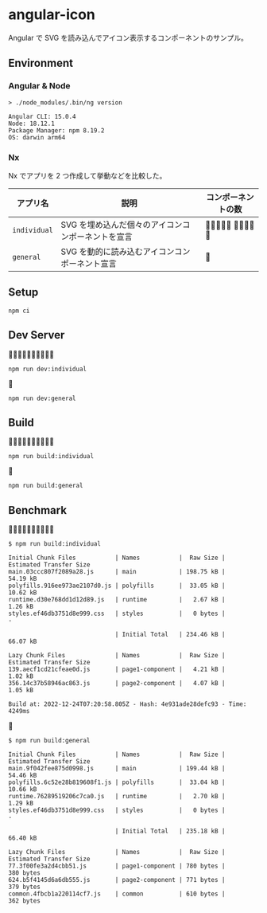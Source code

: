 # angular-icon

Angular で SVG を読み込んでアイコン表示するコンポーネントのサンプル。

## Environment

### Angular & Node

```shell
> ./node_modules/.bin/ng version

Angular CLI: 15.0.4
Node: 18.12.1
Package Manager: npm 8.19.2
OS: darwin arm64
```

### Nx

Nx でアプリを 2 つ作成して挙動などを比較した。

アプリ名 | 説明 | コンポーネントの数
--- | --- | ---
`individual` | SVG を埋め込んだ個々のアイコンコンポーネントを宣言 | 🐖🐖🐖🐖🐖 🐖🐖🐖🐖🐖
`general` | SVG を動的に読み込むアイコンコンポーネント宣言 | 🐖

## Setup

```shell
npm ci
```

## Dev Server

🐖🐖🐖🐖🐖🐖🐖🐖🐖🐖

```shell
npm run dev:individual
```

🐖

```shell
npm run dev:general
```

## Build

🐖🐖🐖🐖🐖🐖🐖🐖🐖🐖

```shell
npm run build:individual
```

🐖

```shell
npm run build:general
```

## Benchmark

🐖🐖🐖🐖🐖🐖🐖🐖🐖🐖

```shell
$ npm run build:individual

Initial Chunk Files           | Names           |  Raw Size | Estimated Transfer Size
main.03ccc807f2089a28.js      | main            | 198.75 kB |                54.19 kB
polyfills.916ee973ae2107d0.js | polyfills       |  33.05 kB |                10.62 kB
runtime.d30e768dd1d12d89.js   | runtime         |   2.67 kB |                 1.26 kB
styles.ef46db3751d8e999.css   | styles          |   0 bytes |                       -

                              | Initial Total   | 234.46 kB |                66.07 kB

Lazy Chunk Files              | Names           |  Raw Size | Estimated Transfer Size
139.aecf1cd21cfeae0d.js       | page1-component |   4.21 kB |                 1.02 kB
356.14c37b58946ac863.js       | page2-component |   4.07 kB |                 1.05 kB

Build at: 2022-12-24T07:20:58.805Z - Hash: 4e931ade28defc93 - Time: 4249ms
```

🐖

```shell
$ npm run build:general

Initial Chunk Files           | Names           |  Raw Size | Estimated Transfer Size
main.9f042fee875d0998.js      | main            | 199.44 kB |                54.46 kB
polyfills.6c52e28b819608f1.js | polyfills       |  33.04 kB |                10.66 kB
runtime.76289519206c7ca0.js   | runtime         |   2.70 kB |                 1.29 kB
styles.ef46db3751d8e999.css   | styles          |   0 bytes |                       -

                              | Initial Total   | 235.18 kB |                66.40 kB

Lazy Chunk Files              | Names           |  Raw Size | Estimated Transfer Size
77.3f00fe3a2d4cbb51.js        | page1-component | 780 bytes |               380 bytes
624.b5f4145d6a6db555.js       | page2-component | 771 bytes |               379 bytes
common.4fbcb1a220114cf7.js    | common          | 610 bytes |               362 bytes
```
